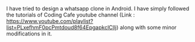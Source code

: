 I have tried to design a whatsapp clone in Android.
I have simply followed the tutorials of Coding Cafe youtube channel (Link : https://www.youtube.com/playlist?list=PLxefhmF0pcPmtdoud8f64EpgapkclCllj) along with some minor modifications in it.
